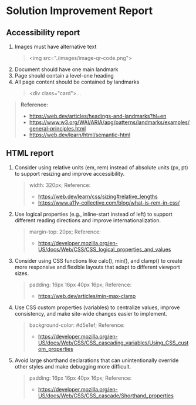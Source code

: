 # Solution Improvement Report

## Accessibility report

1. Images must have alternative text
   > \<img src="./images/image-qr-code.png">
2. Document should have one main landmark
3. Page should contain a level-one heading
4. All page content should be contained by landmarks
   > \<div class="card">...

> **Reference:**
>
> - https://web.dev/articles/headings-and-landmarks?hl=en
> - https://www.w3.org/WAI/ARIA/apg/patterns/landmarks/examples/general-principles.html
> - https://web.dev/learn/html/semantic-html

## HTML report

1. Consider using relative units (em, rem) instead of absolute units (px, pt) to support resizing and improve accessibility.
   > width: 320px;
   > Reference:
   >
   > - https://web.dev/learn/css/sizing#relative_lengths
   > - https://www.a11y-collective.com/blog/what-is-rem-in-css/
2. Use logical properties (e.g., inline-start instead of left) to support different reading directions and improve internationalization.
   > margin-top: 20px;
   > Reference:
   >
   > - https://developer.mozilla.org/en-US/docs/Web/CSS/CSS_logical_properties_and_values
3. Consider using CSS functions like calc(), min(), and clamp() to create more responsive and flexible layouts that adapt to different viewport sizes.
   > padding: 16px 16px 40px 16px;
   > Reference:
   >
   > - https://web.dev/articles/min-max-clamp
4. Use CSS custom properties (variables) to centralize values, improve consistency, and make site-wide changes easier to implement.
   > background-color: #d5e1ef;
   > Reference:
   >
   > - https://developer.mozilla.org/en-US/docs/Web/CSS/CSS_cascading_variables/Using_CSS_custom_properties
5. Avoid large shorthand declarations that can unintentionally override other styles and make debugging more difficult.
   > padding: 16px 16px 40px 16px;
   > Reference:
   >
   > - https://developer.mozilla.org/en-US/docs/Web/CSS/CSS_cascade/Shorthand_properties
